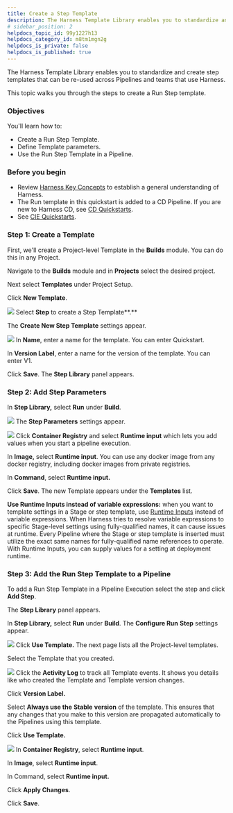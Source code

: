 ```yaml
---
title: Create a Step Template
description: The Harness Template Library enables you to standardize and create step templates that can be re-used across Pipelines and teams that use Harness. This topic walks you through the steps to create a R…
# sidebar_position: 2
helpdocs_topic_id: 99y1227h13
helpdocs_category_id: m8tm1mgn2g
helpdocs_is_private: false
helpdocs_is_published: true
---
```


The Harness Template Library enables you to standardize and create step templates that can be re-used across Pipelines and teams that use Harness.

This topic walks you through the steps to create a Run Step template.

### Objectives

You'll learn how to: 

* Create a Run Step Template.
* Define Template parameters.
* Use the Run Step Template in a Pipeline.

### Before you begin

* Review [Harness Key Concepts](https://docs.harness.io/article/4o7oqwih6h-harness-key-concepts) to establish a general understanding of Harness.
* The Run template in this quickstart is added to a CD Pipeline. If you are new to Harness CD, see [CD Quickstarts](https://ngdocs.harness.io/category/c9j6jejsws-cd-quickstarts).
* See ​[CIE Quickstarts](../../continuous-integration/ci-quickstarts/ci-pipeline-quickstart.md).

### Step 1: Create a Template

First, we'll create a Project-level Template in the **Builds** module. You can do this in any Project.

Navigate to the **Builds** module and in **Projects** select the desired project.

Next select **Templates** under Project Setup.

Click **New Template**.

![](./static/run-step-template-quickstart-80.png)
Select **Step** to create a Step Template**.**

The **Create New Step Template** settings appear.

![](./static/run-step-template-quickstart-81.png)
In **Name**, enter a name for the template. You can enter Quickstart.

In **Version Label**, enter a name for the version of the template. You can enter V1.

Click **Save**. The **Step Library** panel appears.

### Step 2: Add Step Parameters

In **Step Library,** select **Run** under **Build**.

![](./static/run-step-template-quickstart-82.png)
The **Step Parameters** settings appear.

![](./static/run-step-template-quickstart-83.png)
Click **Container Registry** and select **Runtime input** which lets you add values when you start a pipeline execution.

In **Image,** select **Runtime input**. You can use any docker image from any docker registry, including docker images from private registries.

In **Command**, select **Runtime input.**

Click **Save**. The new Template appears under the **Templates** list.

**Use Runtime Inputs instead of variable expressions:** when you want to template settings in a Stage or step template, use [Runtime Inputs](../20_References/runtime-inputs.md) instead of variable expressions. When Harness tries to resolve variable expressions to specific Stage-level settings using fully-qualified names, it can cause issues at runtime. Every Pipeline where the Stage or step template is inserted must utilize the exact same names for fully-qualified name references to operate. With Runtime Inputs, you can supply values for a setting at deployment runtime.

### Step 3: Add the Run Step Template to a Pipeline

To add a Run Step Template in a Pipeline Execution select the step and click **Add Step**.

The **Step Library** panel appears.

In **Step Library,** select **Run** under **Build**. The **Configure Run** **Step** settings appear.

![](./static/run-step-template-quickstart-84.png)
Click **Use Template.** The next page lists all the Project-level templates.

Select the Template that you created.

![](./static/run-step-template-quickstart-85.png)
Click the **Activity Log** to track all Template events. It shows you details like who created the Template and Template version changes.

Click **Version Label.**

Select **Always use the** **Stable** **version** of the template. This ensures that any changes that you make to this version are propagated automatically to the Pipelines using this template.

Click **Use Template.**

![](./static/run-step-template-quickstart-86.png)
In **Container Registry**, select **Runtime input**.

In **Image**, select **Runtime input**.

In Command, select **Runtime input.**

Click **Apply Changes**.

Click **Save**.

